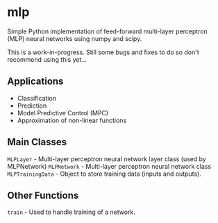 # mlp
Simple Python implementation of feed-forward multi-layer perceptron (MLP) neural networks using numpy and scipy.

This is a work-in-progress.  Still some bugs and fixes to do so don't recommend using this yet...

## Applications

- Classification
- Prediction
- Model Predictive Control (MPC)
- Approximation of non-linear functions


## Main Classes

`MLPLayer` - Multi-layer perceptron neural network layer class (used by MLPNetwork)
`MLPNetwork` - Multi-layer perceptron neural network class
`MLPTrainingData`	- Object to store training data (inputs and outputs).

## Other Functions

`train` - Used to handle training of a network.
